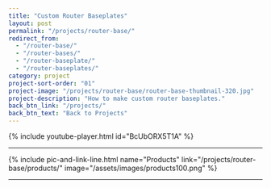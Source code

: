 ```yaml
---
title: "Custom Router Baseplates"
layout: post
permalink: "/projects/router-base/"
redirect_from:
  - "/router-base/"
  - "/router-bases/"
  - "/router-baseplate/"
  - "/router-baseplates/"
category: project
project-sort-order: "01"
project-image: "/projects/router-base/router-base-thumbnail-320.jpg"
project-description: "How to make custom router baseplates."
back_btn_link: "/projects/"
back_btn_text: "Back to Projects"
---
```


{% include youtube-player.html id="BcUbORX5T1A" %}

<p style="clear: left"></p>

<hr class="hr-thick">

<p></p>

{% include pic-and-link-line.html
  name="Products"
  link="/projects/router-base/products/"
  image="/assets/images/products100.png" %}

<hr class="hr-thick">

<p></p>
